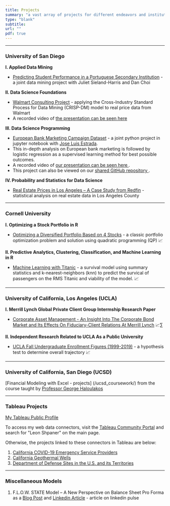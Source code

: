 ```yaml
---
title: Projects
summary: "a vast array of projects for different endeavors and institutions."
type: "blank"
subtitle: 
url: ""
pdf: true
---
```

---

### University of San Diego

**I. Applied Data Mining**
* [Predicting Student Performance in a Portuguese Secondary Institution](/projects/post/student_performance_models) - a joint data mining project with Juliet Sieland-Harris and Dan Choi <i class="fab fa-r-project" style="font-size:22px"></i>

**II. Data Science Foundations**

* [Walmart Consulting Project](/projects/post/walmart_price_model) - applying the Cross-Industry Standard Process for Data Mining (CRISP-DM) model to real price data from Walmart
* A recorded video of [the presentation can be seen here <i class="fab fa-youtube"></i>](https://www.youtube.com/watch?v=1TqfbGY39_c)

**III. Data Science Programming**

* [European Bank Marketing Campaign Dataset](/projects/post/european_bank_marketing) - a joint python project in jupyter notebook with [Jose Luis Estrada](https://www.joseluisestrada.net/). <i class="fab fa-python" style="font-size:22px"></i>
* This in-depth analysis on European bank marketing is followed by logistic regression as a supervised learning method for best possible outcomes. 
* A recorded video of [our presentation can be seen here <i class="fab fa-youtube"></i>](https://www.youtube.com/watch?v=-id0kLvWdJY). 
* This project can also be viewed on our [shared GitHub repository <i class="fab fa-github"></i>](https://github.com/MSADS-500B-Data-Science-Programming/group_project).

**IV. Probability and Statistics for Data Science**

* [Real Estate Prices in Los Angeles – A Case Study from Redfin](/projects/post/los_angeles_redfin_real_estate) - statistical analysis on real estate data in Los Angeles County

---

### Cornell University


**I. Optimizing a Stock Portfolio in R**

* [Optimizing a Diversified Portfolio Based on 4 Stocks](/projects/post/stock_portfolio_in_r) - a classic portfolio optimization problem and solution using quadratic programming (QP) 📈  <i class="fab fa-r-project" style="font-size:22px"></i>

**II. Predictive Analytics, Clustering, Classification, and Machine Learning in R**

* [Machine Learning with Titanic](/projects/post/titanic_machine_learning/) - a survival model using summary statistics and k-nearest-neighbors (knn) to predict the survical of passengers on the RMS Titanic and viability of the model. 📈  <i class="fab fa-r-project" style="font-size:22px"></i>



---
### University of California, Los Angeles (UCLA)

**I. Merrill Lynch Global Private Client Group Intermship Research Paper**

- [Corporate Asset Management - An Insight Into The Corporate Bond Market and Its Effects On Fiduciary-Client Relations At Merrill Lynch](/projects/post/corporate_bonds/) 📈∑

**II. Independent Research Related to UCLA As a Public University**

- [UCLA Fall Undergraduate Enrollment Figures (1999-2019)](/projects/post/uclafallstarts_trends/) - a hypothesis test to determine overall trajectory 📈  <i class="fab fa-r-project" style="font-size:22px"></i>

---
### University of California, San Diego (UCSD)

[Financial Modeling with Excel - projects] (/ucsd_coursework/) from the course taught by [Professor George Haloulakos](https://extension.ucsd.edu/about-extension/george-a-haloulakos)

---
### Tableau Projects

[My Tableau Public Profile](https://public.tableau.com/profile/leon.shpaner/)

To access my web data connectors, visit the [Tableau Community Portal](https://tableau.github.io/webdataconnector/community/) and search for "Leon Shpaner" on the main page.

Otherwise, the projects linked to these connectors in Tableau are below:

1. [California COVID-19 Emergency Service Providers](/projects/post/covid_19_ca_emergencyproviders/) <br /> 
2. [California Geothermal Wells](/projects/post/ca_geothermalwells/)  <br /> 
3. [Department of Defense Sites in the U.S. and its Territories](/projects/post/dodsites/)

---

### Miscellaneous Models 

1. F.L.O.W. STATE Model – A New Perspective on Balance Sheet Pro Forma as a [Blog Post](/projects/post/FlowStateModel/) and [Linkedin Article](https://www.linkedin.com/pulse/flow-state-model-new-perspective-balance-sheet-pro-forma-leon-shpaner/?trackingId=jWDIwg0KuFt65YH9OOY1vg%3D%3D) - article on linkedin pulse









